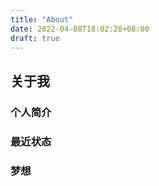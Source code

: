 ```yaml
---
title: "About"
date: 2022-04-08T18:02:28+08:00
draft: true
---
```


## 关于我

### 个人简介

### 最近状态

### 梦想


